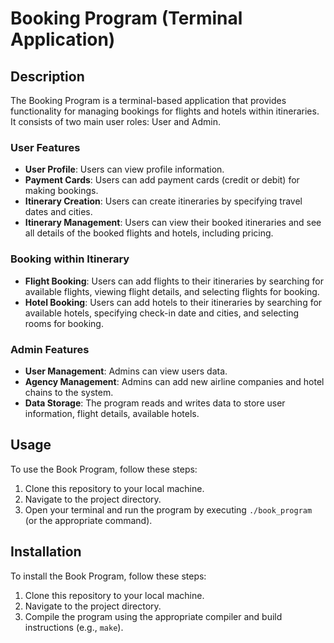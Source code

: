 # Booking Program (Terminal Application)

## Description

The Booking Program is a terminal-based application that provides functionality for managing bookings for flights and hotels within itineraries. It consists of two main user roles: User and Admin.

### User Features

- **User Profile**: Users can view profile information.
- **Payment Cards**: Users can add payment cards (credit or debit) for making bookings.
- **Itinerary Creation**: Users can create itineraries by specifying travel dates and cities.
- **Itinerary Management**: Users can view their booked itineraries and see all details of the booked flights and hotels, including pricing.

### Booking within Itinerary

- **Flight Booking**: Users can add flights to their itineraries by searching for available flights, viewing flight details, and selecting flights for booking.
- **Hotel Booking**: Users can add hotels to their itineraries by searching for available hotels, specifying check-in date and cities, and selecting rooms for booking.

### Admin Features

- **User Management**: Admins can view users data.
- **Agency Management**: Admins can add new airline companies and hotel chains to the system.
- **Data Storage**: The program reads and writes data to store user information, flight details, available hotels.

## Usage

To use the Book Program, follow these steps:

1. Clone this repository to your local machine.
2. Navigate to the project directory.
3. Open your terminal and run the program by executing `./book_program` (or the appropriate command).

## Installation

To install the Book Program, follow these steps:

1. Clone this repository to your local machine.
2. Navigate to the project directory.
3. Compile the program using the appropriate compiler and build instructions (e.g., `make`).
